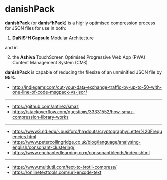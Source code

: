 # danishPack
**danishPack** (or **danis³hPack**) is a highly optimised compression process for JSON files for use in both:

1. **DaNIS³H Capsule** Modular Architecture

and in

2. the **Ashiva** TouchScreen Optimised Progressive Web App (PWA) Content Management System (CMS)

**danishPack** is capable of reducing the filesize of an unminified JSON file by **95%**.

- http://indiegamr.com/cut-your-data-exchange-traffic-by-up-to-50-with-one-line-of-code-msgpack-vs-json/
______

- https://github.com/antirez/smaz
- https://stackoverflow.com/questions/33331552/how-smaz-compression-library-works

_____

- https://www3.nd.edu/~busiforc/handouts/cryptography/Letter%20Frequencies.html
- https://www.petercollingridge.co.uk/blog/language/analysing-english/consonant-clustering/
- https://www.enchantedlearning.com/consonantblends/index.shtml

______

- https://www.multiutil.com/text-to-brotli-compress/
- https://onlinetexttools.com/url-encode-text
